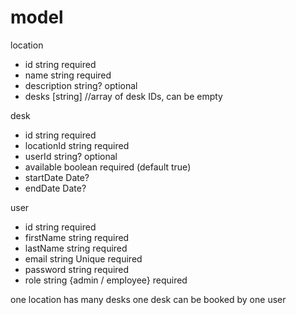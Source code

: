 # model

location
- id string required
- name string required
- description string? optional
- desks [string] //array of desk IDs, can be empty

desk
- id string required
- locationId string required
- userId string? optional
- available boolean required (default true)
- startDate Date?
- endDate Date?

user
- id string required
- firstName string required
- lastName string required
- email string Unique required
- password string required
- role string {admin / employee} required

one location has many desks
one desk can be booked by one user